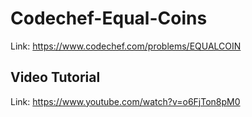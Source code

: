 # Codechef-Equal-Coins
Link: https://www.codechef.com/problems/EQUALCOIN
## Video Tutorial
Link: https://www.youtube.com/watch?v=o6FjTon8pM0
